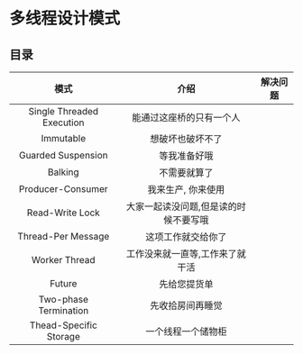 # 多线程设计模式

## 目录

|           模式            |                 介绍                  | 解决问题 |
| :-----------------------: | :-----------------------------------: | :------: |
| Single Threaded Execution |       能通过这座桥的只有一个人        |          |
|         Immutable         |           想破坏也破坏不了            |          |
|    Guarded Suspension     |             等我准备好哦              |          |
|          Balking          |             不需要就算了              |          |
|         Producer-Consumer          |          我来生产, 你来使用           |          |
|      Read-Write Lock      | 大家一起读没问题,但是读的时候不要写哦 |          |
|    Thread-Per Message     |          这项工作就交给你了           |          |
|       Worker Thread       |    工作没来就一直等,工作来了就干活    |          |
|          Future           |             先给您提货单              |          |
|   Two-phase Termination   |           先收拾房间再睡觉            |          |
|  Thead-Specific Storage   |          一个线程一个储物柜           |          |





